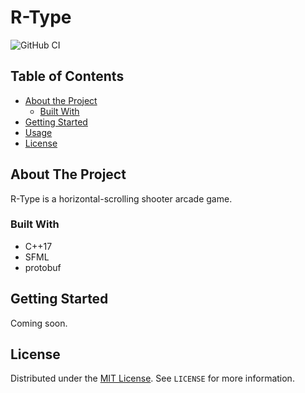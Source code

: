 # R-Type

![GitHub CI](https://github.com/EpitechIT2020/B-CPP-501-MPL-5-1-rtype-romain.bry/workflows/CMake/badge.svg)

<!-- TABLE OF CONTENTS -->
## Table of Contents

* [About the Project](#about-the-project)
  * [Built With](#built-with)
* [Getting Started](#getting-started)
* [Usage](#usage)
* [License](#license)



<!-- ABOUT THE PROJECT -->
## About The Project

R-Type is a horizontal-scrolling shooter arcade game.


### Built With

* C++17
* SFML
* protobuf


<!-- GETTING STARTED -->
## Getting Started

Coming soon.

<!-- LICENSE -->
## License

Distributed under the [MIT License][license-url]. See `LICENSE` for more information.


<!-- MARKDOWN LINKS & IMAGES -->
<!-- https://www.markdownguide.org/basic-syntax/#reference-style-links -->
[contributors-shield]: https://img.shields.io/github/contributors/mikyan0207/RType.svg?style=flat-square
[contributors-url]: https://github.com/mikyan0207/RType/graphs/contributors
[forks-shield]: https://img.shields.io/github/forks/mikyan0207/RType.svg?style=flat-square
[forks-url]: https://github.com/mikyan0207/RType/network/members
[stars-shield]: https://img.shields.io/github/stars/mikyan0207/RType.svg?style=flat-square
[stars-url]: https://github.com/mikyan0207/RType/stargazers
[issues-shield]: https://img.shields.io/github/issues/mikyan0207/RType.svg?style=flat-square
[issues-url]: https://github.com/mikyan0207/RType/issues
[license-shield]: https://img.shields.io/github/license/mikyan0207/RType.svg?style=flat-square
[license-url]: https://github.com/mikyan0207/TwitCasting.Net.Downloader/blob/master/LICENSE

